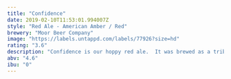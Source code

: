 ```yaml
---
title: "Confidence"
date: 2019-02-10T11:53:01.994007Z
style: "Red Ale - American Amber / Red"
brewery: "Moor Beer Company"
image: "https://labels.untappd.com/labels/77926?size=hd"
rating: "3.6"
description: "Confidence is our hoppy red ale.  It was brewed as a tribute to Kung Fu San Soo Grand Master Jimmy H. Woo whose motto was “You can take my life but not my confidence.”  I was very fortunate to be trained by first generation Master Chuck Cory who instilled that confidence in me.  I designed this red ale in respect of his red master characters.  Without his influence and the positive encouragement of my family I would not have had the confidence (or insanity?!) to chase my dreams around the world.  The beer has a bold ruby colour.  The malt character is quite strong, with generous helpings of toffee, which is overlayed with a bitter and citric hop hit. This beer slides effortlessly past your defenses and assaults your mouth with flavour, leaving you overwhelmed.  The red colour and warming character make it perfect for autumn drinking, so we try to release it around that time annually."
abv: "4.6"
ibu: "0"
---
```

